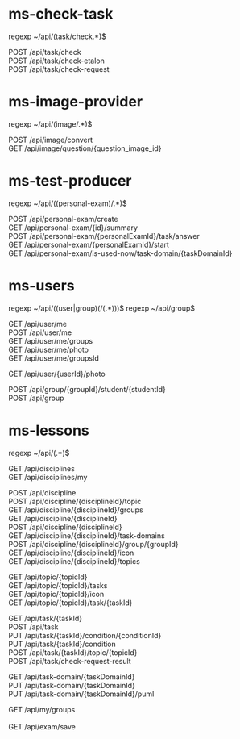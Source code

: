 # ms-check-task

regexp ~\/api\/(task\/check.*)$

POST    /api/task/check <br>
POST    /api/task/check-etalon <br>
POST    /api/task/check-request <br>

# ms-image-provider
regexp ~\/api\/(image\/.*)$

POST    /api/image/convert <br>
GET     /api/image/question/{question_image_id} <br>

# ms-test-producer
regexp ~\/api\/((personal-exam)\/.*)$

POST    /api/personal-exam/create <br>
GET     /api/personal-exam/{id}/summary <br>
POST    /api/personal-exam/{personalExamId}/task/answer <br>
GET     /api/personal-exam/{personalExamId}/start <br>
GET     /api/personal-exam/is-used-now/task-domain/{taskDomainId} <br>

# ms-users
regexp ~\/api\/((user|group)(\/(.*)))$
regexp ~\/api\/group$

GET     /api/user/me <br>
POST    /api/user/me <br>
GET     /api/user/me/groups <br>
GET     /api/user/me/photo <br>
GET     /api/user/me/groupsId <br>

GET     /api/user/{userId}/photo <br>

POST    /api/group/{groupId}/student/{studentId} <br>
POST    /api/group <br>

# ms-lessons
regexp ~\/api\/(.*)$

GET     /api/disciplines <br>
GET     /api/disciplines/my <br>

POST    /api/discipline <br>
POST    /api/discipline/{disciplineId}/topic <br>
GET     /api/discipline/{disciplineId}/groups <br>
GET     /api/discipline/{disciplineId} <br>
POST    /api/discipline/{disciplineId} <br>
GET     /api/discipline/{disciplineId}/task-domains <br>
POST    /api/discipline/{disciplineId}/group/{groupId} <br>
GET     /api/discipline/{disciplineId}/icon <br>
GET     /api/discipline/{disciplineId}/topics <br>

GET     /api/topic/{topicId} <br>
GET     /api/topic/{topicId}/tasks <br>
GET     /api/topic/{topicId}/icon <br>
GET     /api/topic/{topicId}/task/{taskId} <br>

GET     /api/task/{taskId} <br>
POST    /api/task <br>
PUT     /api/task/{taskId}/condition/{conditionId} <br>
PUT     /api/task/{taskId}/condition <br>
POST    /api/task/{taskId}/topic/{topicId} <br>
POST    /api/task/check-request-result <br>

GET     /api/task-domain/{taskDomainId} <br>
PUT     /api/task-domain/{taskDomainId} <br>
PUT     /api/task-domain/{taskDomainId}/puml <br>


GET     /api/my/groups <br>             
GET     /api/exam/save



